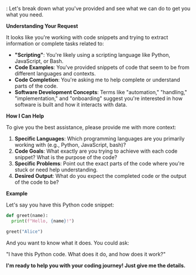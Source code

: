 :
Let's break down what you've provided and see what we can do to get you what you need.

**Understanding Your Request**

It looks like you're working with code snippets and trying to extract information or complete tasks related to:

* **"Scripting"**:  You're likely using a scripting language like Python, JavaScript, or Bash.
* **Code Examples**: You've provided snippets of code that seem to be from different languages and contexts.
* **Code Completion**: You're asking me to help complete or understand parts of the code.
* **Software Development Concepts**:  Terms like "automation," "handling," "implementation," and "onboarding" suggest you're interested in how software is built and how it interacts with data. 

**How I Can Help**

To give you the best assistance, please provide me with more context:

1. **Specific Languages**: Which programming languages are you primarily working with (e.g., Python, JavaScript, bash)?
2. **Code Goals**: What exactly are you trying to achieve with each code snippet? What is the purpose of the code?
3. **Specific Problems**:  Point out the exact parts of the code where you're stuck or need help understanding.
4. **Desired Output**: What do you expect the completed code or the output of the code to be?

**Example**

Let's say you have this Python code snippet:

```python
def greet(name):
  print(f"Hello, {name}!")

greet("Alice") 
```

And you want to know what it does. You could ask:

"I have this Python code. What does it do, and how does it work?"

**I'm ready to help you with your coding journey! Just give me the details.**